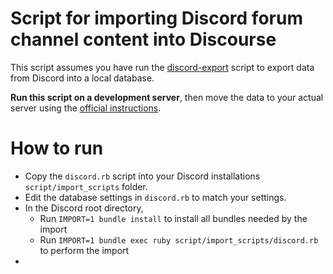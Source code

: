 # Script for importing Discord forum channel content into Discourse

This script assumes you have run the [discord-export](../discord-export/README.md) script to export data from Discord into a local database. 

**Run this script on a development server**, then move the data to your actual server using the [official instructions](https://meta.discourse.org/t/migrate-from-another-forum-to-discourse/16616).

# How to run

- Copy the `discord.rb` script into your Discord installations `script/import_scripts` folder. 
- Edit the database settings in `discord.rb` to match your settings. 
- In the Discord root directory, 
  - Run `IMPORT=1 bundle install` to install all bundles needed by the import
  - Run `IMPORT=1 bundle exec ruby script/import_scripts/discord.rb` to perform the import
- 

